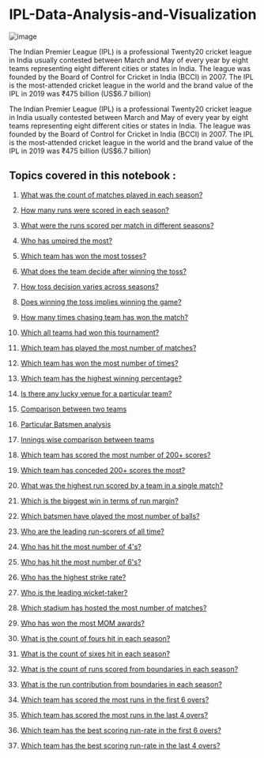 # IPL-Data-Analysis-and-Visualization


![image](https://static.india.com/wp-content/uploads/2018/01/IPL-1.jpg)

The Indian Premier League (IPL) is a professional Twenty20 cricket league in India usually contested between March and May of every year by eight teams representing eight different cities or states in India. The league was founded by the Board of Control for Cricket in India (BCCI) in 2007. The IPL is the most-attended cricket league in the world and the brand value of the IPL in 2019 was ₹475 billion (US$6.7 billion)


The Indian Premier League (IPL) is a professional Twenty20 cricket league in India usually contested between March and May of every year by eight teams representing eight different cities or states in India. The league was founded by the Board of Control for Cricket in India (BCCI) in 2007.
The IPL is the most-attended cricket league in the world and the brand value of the IPL in 2019 was ₹475 billion (US$6.7 billion)

## **Topics covered in this notebook** :

1. <a href='#1'> What was the count of matches played in each season?</a>
 
2. <a href='#2'>How many runs were scored in each season?</a>
 
3. <a href='#3'>What were the runs scored per match in different seasons? </a>
 
4. <a href='#4'>Who has umpired the most?</a>
 
5. <a href='#5'>Which team has won the most tosses?</a>
 
6. <a href='#6'>What does the team decide after winning the toss?</a>
 
7. <a href='#7'>How toss decision varies across seasons?</a>
 
8. <a href='#8'>Does winning the toss implies winning the game?</a>
 
9. <a href='#9'>How many times chasing team has won the match?</a>
 
10. <a href='#10'>Which all teams had won this tournament?</a>
 
11. <a href='#11'>Which team has played the most number of matches?</a>
 
12. <a href='#12'>Which team has won the most number of times?</a>
 
13. <a href='#13'>Which team has the highest winning percentage?</a>
 
14. <a href='#14'>Is there any lucky venue for a particular team?</a>
 
15. <a href='#15'>Comparison between two teams</a>
 
16. <a href='#16'>Particular Batsmen analysis</a>
 
17. <a href='#17'>Innings wise comparison between teams</a>
 
18. <a href='#18'>Which team has scored the most number of 200+ scores?</a>
 
19. <a href='#19'>Which team has conceded 200+ scores the most?</a>
 
20. <a href='#20'>What was the highest run scored by a team in a single match?</a>
 
21. <a href='#21'>Which is the biggest win in terms of run margin?</a>
 
22. <a href='#22'>Which batsmen have played the most number of balls?</a>
 
23. <a href='#23'>Who are the leading run-scorers of all time?</a>
 
24. <a href='#24'>Who has hit the most number of 4's?</a>
 
25. <a href='#25'>Who has hit the most number of 6's?</a>
 
26. <a href='#26'>Who has the highest strike rate?</a>
 
27. <a href='#27'>Who is the leading wicket-taker?</a>
 
28. <a href='#28'>Which stadium has hosted the most number of matches?</a>
 
29. <a href='#29'>Who has won the most MOM awards?</a>
 
30. <a href='#30'>What is the count of fours hit in each season?</a>
 
31. <a href='#31'>What is the count of sixes hit in each season?</a>
 
32. <a href='#32'>What is the count of runs scored from boundaries in each season?</a>
 
33. <a href='#33'>What is the run contribution from boundaries in each season?</a>
 
34. <a href='#34'>Which team has scored the most runs in the first 6 overs?</a>
 
35. <a href='#35'>Which team has scored the most runs in the last 4 overs?</a>
 
36. <a href='#36'>Which team has the best scoring run-rate in the first 6 overs?</a>
 
37. <a href='#37'>Which team has the best scoring run-rate in the last 4 overs?</a>
